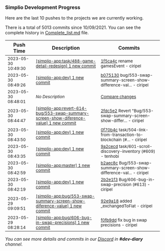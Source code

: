 
### Simplio Development Progress

Here are the last 10 pushes to the projects we are currently working.

There is a total of 5013 commits since 10/09/2021. You can see the complete history in
 [Complete_list.md](Complete_list.md) file.

| Push Time | Description | Commits |
| --- | --- | --- |
| <sub>2023-05-30 10:49:30</sub> | <sub>[[simplio-app:task/488\-game\-detail\-redesign] 1 new commit](https://github.com/SimplioOfficial/simplio-app/commit/1f5ca4c19277e6aea476ed0cd6685f1cef9da2cd)</sub> | <sub>[1f5ca4c](https://github.com/SimplioOfficial/simplio-app/commit/1f5ca4c19277e6aea476ed0cd6685f1cef9da2cd) rename gamesEvent - ciripel</sub> |
| <sub>2023-05-30 08:49:26</sub> | <sub>[[simplio-app:dev] 1 new commit](https://github.com/SimplioOfficial/simplio-app/commit/b0751308a7d3f8b640c67ec8d3755681297bc051)</sub> | <sub>[b075130](https://github.com/SimplioOfficial/simplio-app/commit/b0751308a7d3f8b640c67ec8d3755681297bc051) bug/553-swap-summary-screen-show-difference-val... - ciripel</sub> |
| <sub>2023-05-30 08:48:01</sub> | <sub>_No Description_</sub> | <sub>[Compare changes](https://github.com/SimplioOfficial/simplio-app/compare/b2aec8c71401...4f8d0dd46031)</sub> |
| <sub>2023-05-30 08:44:47</sub> | <sub>[[simplio-app:revert\-614\-bug/553\-swap\-summary\-screen\-show\-diference\-value] 1 new commit](https://github.com/SimplioOfficial/simplio-app/commit/2fdc5e28b4bbd9d6b9d5a4a70ceadbaaa3b360c8)</sub> | <sub>[2fdc5e2](https://github.com/SimplioOfficial/simplio-app/commit/2fdc5e28b4bbd9d6b9d5a4a70ceadbaaa3b360c8) Revert "Bug/553-swap-summary-screen-show-differ... - ciripel</sub> |
| <sub>2023-05-30 08:43:50</sub> | <sub>[[simplio-app:dev] 1 new commit](https://github.com/SimplioOfficial/simplio-app/commit/0f70b4c487f14221e95b8dfd9fdda9d72070c4c1)</sub> | <sub>[0f70b4c](https://github.com/SimplioOfficial/simplio-app/commit/0f70b4c487f14221e95b8dfd9fdda9d72070c4c1) task/504-link-from-transaction-to-blockchain (#... - ciripel</sub> |
| <sub>2023-05-30 08:43:35</sub> | <sub>[[simplio-app:dev] 1 new commit](https://github.com/SimplioOfficial/simplio-app/commit/9a2cecda534c0340927555f324957a4615ef2e73)</sub> | <sub>[9a2cecd](https://github.com/SimplioOfficial/simplio-app/commit/9a2cecda534c0340927555f324957a4615ef2e73) task/601-scroll-discovery-inventory (#609) - tenhobi</sub> |
| <sub>2023-05-30 08:42:59</sub> | <sub>[[simplio-app:master] 1 new commit](https://github.com/SimplioOfficial/simplio-app/commit/b2aec8c71401e5a776b27ee5f1bd894cefc0df53)</sub> | <sub>[b2aec8c](https://github.com/SimplioOfficial/simplio-app/commit/b2aec8c71401e5a776b27ee5f1bd894cefc0df53) Bug/553-swap-summary-screen-show-difference-val... - ciripel</sub> |
| <sub>2023-05-30 08:42:19</sub> | <sub>[[simplio-app:dev] 1 new commit](https://github.com/SimplioOfficial/simplio-app/commit/2b2e1f37368e51673f6c8b079c0519837598c748)</sub> | <sub>[2b2e1f3](https://github.com/SimplioOfficial/simplio-app/commit/2b2e1f37368e51673f6c8b079c0519837598c748) Bug/606-bug-in-swap-precision (#613) - ciripel</sub> |
| <sub>2023-05-29 09:09:51</sub> | <sub>[[simplio-app:bug/553\-swap\-summary\-screen\-show\-diference\-value] 1 new commit](https://github.com/SimplioOfficial/simplio-app/commit/92e9a185a6897f405d5b71b4ae52126fbd1c27af)</sub> | <sub>[92e9a18](https://github.com/SimplioOfficial/simplio-app/commit/92e9a185a6897f405d5b71b4ae52126fbd1c27af) added _exchangedToFiat - ciripel</sub> |
| <sub>2023-05-29 08:28:14</sub> | <sub>[[simplio-app:bug/606\-bug\-in\-swap\-precisions] 1 new commit](https://github.com/SimplioOfficial/simplio-app/commit/f0fb9dd326b30f207cfc2c761066ac088172d3eb)</sub> | <sub>[f0fb9dd](https://github.com/SimplioOfficial/simplio-app/commit/f0fb9dd326b30f207cfc2c761066ac088172d3eb) fix bug in swap precisions - ciripel</sub> |

_You can see more details and commits in our [Discord](https://discord.gg/aKhjuwZmdP) in **#dev-diary** channel._
